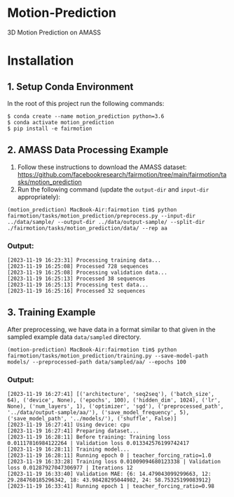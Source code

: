 # Motion-Prediction
3D Motion Prediction on AMASS

# Installation

## 1. Setup Conda Environment
In the root of this project run the following commands:
```
$ conda create --name motion_prediction python=3.6
$ conda activate motion_prediction
$ pip install -e fairmotion
```

## 2. AMASS Data Processing Example
1. Follow these instructions to download the AMASS dataset: https://github.com/facebookresearch/fairmotion/tree/main/fairmotion/tasks/motion_prediction
2. Run the following command (update the `output-dir` and `input-dir` appropriately):
```
(motion_prediction) MacBook-Air:fairmotion tim$ python fairmotion/tasks/motion_prediction/preprocess.py --input-dir ../data/sample/ --output-dir ../data/output-sample/ --split-dir ./fairmotion/tasks/motion_prediction/data/ --rep aa
```

### Output:
```
[2023-11-19 16:23:31] Processing training data...
[2023-11-19 16:25:08] Processed 728 sequences
[2023-11-19 16:25:08] Processing validation data...
[2023-11-19 16:25:13] Processed 38 sequences
[2023-11-19 16:25:13] Processing test data...
[2023-11-19 16:25:16] Processed 32 sequences
```

## 3. Training Example
After preprocessing, we have data in a format similar to that given in the sampled example data `data/sampled` directory.
```
(motion-prediction) MacBook-Air:fairmotion tim$ python fairmotion/tasks/motion_prediction/training.py --save-model-path models/ --preprocessed-path data/sampled/aa/ --epochs 100
```

### Output:
```
[2023-11-19 16:27:41] [('architecture', 'seq2seq'), ('batch_size', 64), ('device', None), ('epochs', 100), ('hidden_dim', 1024), ('lr', None), ('num_layers', 1), ('optimizer', 'sgd'), ('preprocessed_path', '../data/output-sample/aa/'), ('save_model_frequency', 5), ('save_model_path', '../models/'), ('shuffle', False)]
[2023-11-19 16:27:41] Using device: cpu
[2023-11-19 16:27:41] Preparing dataset...
[2023-11-19 16:28:11] Before training: Training loss 0.01117816984122264 | Validation loss 0.013342576199742417
[2023-11-19 16:28:11] Training model...
[2023-11-19 16:28:11] Running epoch 0 | teacher_forcing_ratio=1.0
[2023-11-19 16:33:28] Training loss 0.01009094680123338 | Validation loss 0.01287927047306977 | Iterations 12
[2023-11-19 16:33:40] Validation MAE: {6: 14.479043099299663, 12: 29.284760185296342, 18: 43.98428295044982, 24: 58.75325199083912}
[2023-11-19 16:33:41] Running epoch 1 | teacher_forcing_ratio=0.98
```

